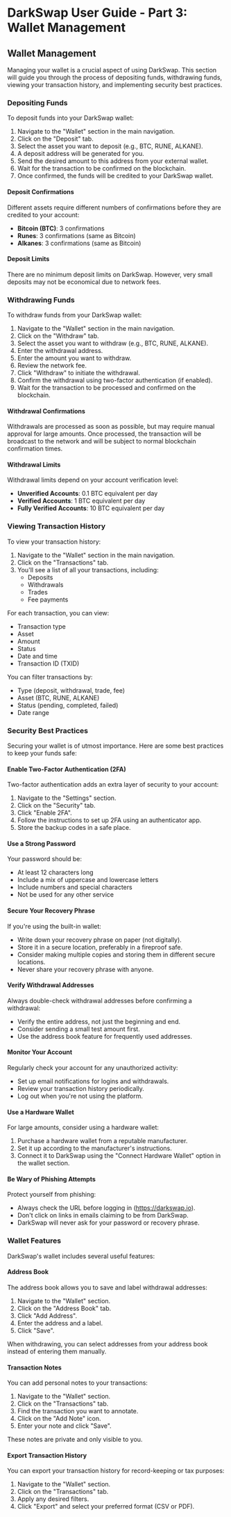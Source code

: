 # DarkSwap User Guide - Part 3: Wallet Management

## Wallet Management

Managing your wallet is a crucial aspect of using DarkSwap. This section will guide you through the process of depositing funds, withdrawing funds, viewing your transaction history, and implementing security best practices.

### Depositing Funds

To deposit funds into your DarkSwap wallet:

1. Navigate to the "Wallet" section in the main navigation.
2. Click on the "Deposit" tab.
3. Select the asset you want to deposit (e.g., BTC, RUNE, ALKANE).
4. A deposit address will be generated for you.
5. Send the desired amount to this address from your external wallet.
6. Wait for the transaction to be confirmed on the blockchain.
7. Once confirmed, the funds will be credited to your DarkSwap wallet.

#### Deposit Confirmations

Different assets require different numbers of confirmations before they are credited to your account:

- **Bitcoin (BTC)**: 3 confirmations
- **Runes**: 3 confirmations (same as Bitcoin)
- **Alkanes**: 3 confirmations (same as Bitcoin)

#### Deposit Limits

There are no minimum deposit limits on DarkSwap. However, very small deposits may not be economical due to network fees.

### Withdrawing Funds

To withdraw funds from your DarkSwap wallet:

1. Navigate to the "Wallet" section in the main navigation.
2. Click on the "Withdraw" tab.
3. Select the asset you want to withdraw (e.g., BTC, RUNE, ALKANE).
4. Enter the withdrawal address.
5. Enter the amount you want to withdraw.
6. Review the network fee.
7. Click "Withdraw" to initiate the withdrawal.
8. Confirm the withdrawal using two-factor authentication (if enabled).
9. Wait for the transaction to be processed and confirmed on the blockchain.

#### Withdrawal Confirmations

Withdrawals are processed as soon as possible, but may require manual approval for large amounts. Once processed, the transaction will be broadcast to the network and will be subject to normal blockchain confirmation times.

#### Withdrawal Limits

Withdrawal limits depend on your account verification level:

- **Unverified Accounts**: 0.1 BTC equivalent per day
- **Verified Accounts**: 1 BTC equivalent per day
- **Fully Verified Accounts**: 10 BTC equivalent per day

### Viewing Transaction History

To view your transaction history:

1. Navigate to the "Wallet" section in the main navigation.
2. Click on the "Transactions" tab.
3. You'll see a list of all your transactions, including:
   - Deposits
   - Withdrawals
   - Trades
   - Fee payments

For each transaction, you can view:

- Transaction type
- Asset
- Amount
- Status
- Date and time
- Transaction ID (TXID)

You can filter transactions by:

- Type (deposit, withdrawal, trade, fee)
- Asset (BTC, RUNE, ALKANE)
- Status (pending, completed, failed)
- Date range

### Security Best Practices

Securing your wallet is of utmost importance. Here are some best practices to keep your funds safe:

#### Enable Two-Factor Authentication (2FA)

Two-factor authentication adds an extra layer of security to your account:

1. Navigate to the "Settings" section.
2. Click on the "Security" tab.
3. Click "Enable 2FA".
4. Follow the instructions to set up 2FA using an authenticator app.
5. Store the backup codes in a safe place.

#### Use a Strong Password

Your password should be:

- At least 12 characters long
- Include a mix of uppercase and lowercase letters
- Include numbers and special characters
- Not be used for any other service

#### Secure Your Recovery Phrase

If you're using the built-in wallet:

- Write down your recovery phrase on paper (not digitally).
- Store it in a secure location, preferably in a fireproof safe.
- Consider making multiple copies and storing them in different secure locations.
- Never share your recovery phrase with anyone.

#### Verify Withdrawal Addresses

Always double-check withdrawal addresses before confirming a withdrawal:

- Verify the entire address, not just the beginning and end.
- Consider sending a small test amount first.
- Use the address book feature for frequently used addresses.

#### Monitor Your Account

Regularly check your account for any unauthorized activity:

- Set up email notifications for logins and withdrawals.
- Review your transaction history periodically.
- Log out when you're not using the platform.

#### Use a Hardware Wallet

For large amounts, consider using a hardware wallet:

1. Purchase a hardware wallet from a reputable manufacturer.
2. Set it up according to the manufacturer's instructions.
3. Connect it to DarkSwap using the "Connect Hardware Wallet" option in the wallet section.

#### Be Wary of Phishing Attempts

Protect yourself from phishing:

- Always check the URL before logging in (https://darkswap.io).
- Don't click on links in emails claiming to be from DarkSwap.
- DarkSwap will never ask for your password or recovery phrase.

### Wallet Features

DarkSwap's wallet includes several useful features:

#### Address Book

The address book allows you to save and label withdrawal addresses:

1. Navigate to the "Wallet" section.
2. Click on the "Address Book" tab.
3. Click "Add Address".
4. Enter the address and a label.
5. Click "Save".

When withdrawing, you can select addresses from your address book instead of entering them manually.

#### Transaction Notes

You can add personal notes to your transactions:

1. Navigate to the "Wallet" section.
2. Click on the "Transactions" tab.
3. Find the transaction you want to annotate.
4. Click on the "Add Note" icon.
5. Enter your note and click "Save".

These notes are private and only visible to you.

#### Export Transaction History

You can export your transaction history for record-keeping or tax purposes:

1. Navigate to the "Wallet" section.
2. Click on the "Transactions" tab.
3. Apply any desired filters.
4. Click "Export" and select your preferred format (CSV or PDF).